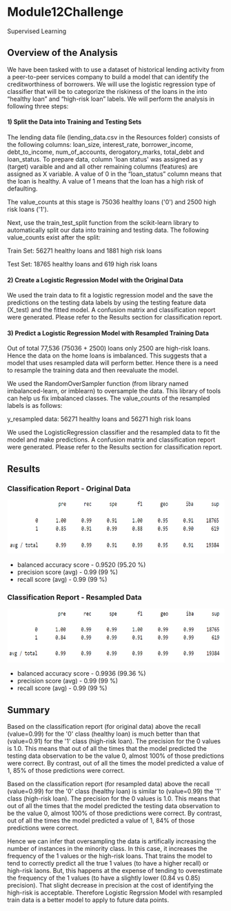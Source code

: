 # Module12Challenge
Supervised Learning

## Overview of the Analysis

We have been tasked with to use a dataset of historical lending activity from a peer-to-peer services company to build a model that can identify the creditworthiness of borrowers. We will use the logistic regression type of classifier that will be to categorize the riskiness of the loans in the into “healthy loan” and “high-risk loan” labels. We will perform the analysis in following three steps:   

#### 1) Split the Data into Training and Testing Sets

The lending data file (lending_data.csv in the Resources folder) consists of the following columns: loan_size, interest_rate, borrower_income, debt_to_income, num_of_accounts, derogatory_marks, total_debt and loan_status. To prepare data, column 'loan status' was assigned as y (target) varaible and and all other remaining columns (features) are assigned as X variable. A value of 0 in the “loan_status” column means that the loan is healthy. A value of 1 means that the loan has a high risk of defaulting. 

The value_counts at this stage is 75036 healthy loans ('0') and 2500 high risk loans ('1').

Next, use the train_test_split function from the scikit-learn library to automatically split our data into training and testing data. The following value_counts exist after the split:

Train Set: 56271 healthy loans and 1881 high risk loans

Test Set:  18765 healthy loans and 619 high risk loans

#### 2) Create a Logistic Regression Model with the Original Data

We used the train data to fit a logistic regression model and the save the predictions on the testing data labels by using the testing feature data (X_test) and the fitted model. A confusion matrix and classification report were generated. Please refer to the Results section for classification report.

#### 3) Predict a Logistic Regression Model with Resampled Training Data

Out of total 77,536 (75036 + 2500) loans only 2500 are high-risk loans. Hence the data on the home loans is imbalanced. This suggests that a model that uses resampled data will perform better. Hence there is a need to resample the training data and then reevaluate the model.

We used the RandomOverSampler function (from library named imbalanced-learn, or imblearn) to oversample the data. This library of tools can help us fix imbalanced classes. The value_counts of the resampled labels is as follows:

y_resampled data: 56271 healthy loans and 56271 high risk loans

We used the LogisticRegression classifier and the resampled data to fit the model and make predictions. A confusion matrix and classification report were generated. Please refer to the Results section for classification report.

## Results

### Classification Report - Original Data
<img src="Images/cr_originaldata.PNG" width="600" height="125">

- balanced accuracy score - 0.9520 (95.20 %)
- precision score (avg) - 0.99 (99 %)
- recall score (avg) - 0.99 (99 %)

### Classification Report - Resampled Data
<img src="Images/cr_resampleddata.PNG" width="600" height="125">

- balanced accuracy score - 0.9936 (99.36 %)
- precision score (avg) - 0.99 (99 %)
- recall score (avg) - 0.99 (99 %)

## Summary

Based on the classification report (for original data) above the recall (value=0.99) for the '0' class (healthy loan) is much better than that (value=0.91) for the '1' class (high-risk loan). The precision for the 0 values is 1.0. This means that out of all the times that the model predicted the testing data observation to be the value 0, almost 100% of those predictions were correct. By contrast, out of all the times the model predicted a value of 1, 85% of those predictions were correct. 

Based on the classification report (for resampled data) above the recall (value=0.99) for the '0' class (healthy loan) is similar to (value=0.99) the '1' class (high-risk loan). The precision for the 0 values is 1.0. This means that out of all the times that the model predicted the testing data observation to be the value 0, almost 100% of those predictions were correct. By contrast, out of all the times the model predicted a value of 1, 84% of those predictions were correct. 

Hence we can infer that oversampling the data is artifically increasing the number of instances in the minority class. In this case, it increases the frequency of the 1 values or the high-risk loans. That trains the model to tend to correctly predict all the true 1 values (to have a higher recall) or high-risk laons. But, this happens at the expense of tending to overestimate the frequency of the 1 values (to have a slightly lower (0.84 vs 0.85) precision). That slight decrease in precision at the cost of identifying the high-risk is acceptable. Therefore Logistic Regrssion Model with resampled train data is a better model to apply to future data points.
